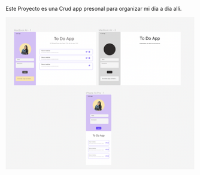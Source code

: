 Este Proyecto es una Crud app presonal para organizar mi dia a dia alli.

![website](img/layout.png)
